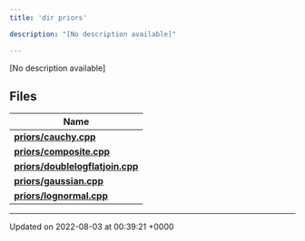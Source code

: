 ```yaml
---
title: 'dir priors'

description: "[No description available]"

---
```







[No description available]

## Files

| Name           |
| -------------- |
| **[priors/cauchy.cpp](/documentation/code/main/files/cauchy_8cpp/#file-cauchy.cpp)**  |
| **[priors/composite.cpp](/documentation/code/main/files/composite_8cpp/#file-composite.cpp)**  |
| **[priors/doublelogflatjoin.cpp](/documentation/code/main/files/doublelogflatjoin_8cpp/#file-doublelogflatjoin.cpp)**  |
| **[priors/gaussian.cpp](/documentation/code/main/files/gaussian_8cpp/#file-gaussian.cpp)**  |
| **[priors/lognormal.cpp](/documentation/code/main/files/lognormal_8cpp/#file-lognormal.cpp)**  |






-------------------------------

Updated on 2022-08-03 at 00:39:21 +0000
